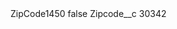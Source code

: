 <?xml version="1.0" encoding="UTF-8"?>
<CustomMetadata xmlns="http://soap.sforce.com/2006/04/metadata" xmlns:xsi="http://www.w3.org/2001/XMLSchema-instance" xmlns:xsd="http://www.w3.org/2001/XMLSchema">
    <label>ZipCode1450</label>
    <protected>false</protected>
    <values>
        <field>Zipcode__c</field>
        <value xsi:type="xsd:string">30342</value>
    </values>
</CustomMetadata>
